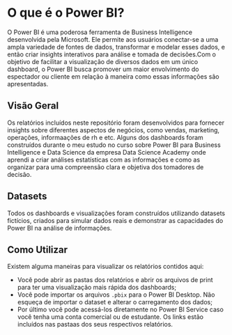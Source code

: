 # O que é o Power BI?

  O Power BI é uma poderosa ferramenta de Business Intelligence desenvolvida pela Microsoft. Ele permite aos usuários conectar-se a uma ampla variedade de fontes de dados, transformar e modelar esses dados, e então criar insights interativos para análise e tomada de decisões.Com o objetivo de facilitar a visualização de diversos dados em um único dashboard, o Power BI busca promover um maior envolvimento do espectador ou cliente em relação à maneira como essas informações são apresentadas.

## Visão Geral

  Os relatórios incluídos neste repositório foram desenvolvidos para fornecer insights sobre diferentes aspectos de negócios, como vendas, marketing, operações, informaações de rh e etc.
  Alguns dos dashboards foram construídos durante o meu estudo no curso sobre Power BI para Business Intelligence e Data Science da empresa Data Science Academy onde aprendi a criar análises estatísticas com as informações e como as organizar para uma compreensão clara e objetiva dos tomadores de decisão.

## Datasets

  Todos os dashboards e visualizações foram construídos utilizando datasets fictícios, criados para simular dados reais e demonstrar as capacidades do Power BI na análise de informações.

## Como Utilizar

Existem alguma maneiras para visualizar os relatórios contidos aqui:
- Você pode abrir as pastas dos relatórios e abrir os arquivos de print para ter uma visualização mais rápida dos dashboards;
- Você pode importar os arquivos `.pbix` para o Power BI Desktop. Não esqueça de importar o dataset e alterar o carregamento dos dados;
- Por último você pode acessá-los diretamente no Power BI Service caso você tenha uma conta comercial ou de estudante. Os links estão incluídos nas pastaas dos seus respectivos relatórios.
